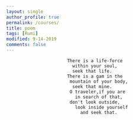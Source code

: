 ```yaml
---
layout: single
author_profile: true
permalink: /courses/
title: poem
tags: [Rumi]
modified: 9-14-2019
comments: false
---
```


                           There is a life-force
                             within your soul,
                             seek that life.
                           There is a gam in the
                            mountain of your body,
                             seek that mine.
                            O traveler,if you are
                              in search of that,
                            don't look outside,
                              look inside yourself
                                and seek that.
